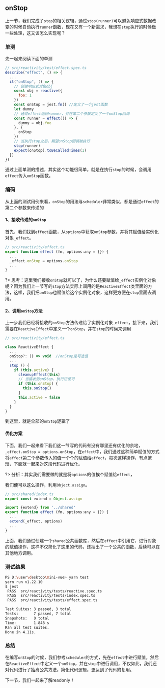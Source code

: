 ## onStop

上一节，我们完成了`stop`的相关逻辑，通过`stop(runner)`可以避免响应式数据改变的时候自动执行`runner`函数，现在又有一个新需求，我想在`stop`执行的时候做一些处理，这又该怎么实现呢？

### 单测

先一起来阅读下面的单测

``` javascript
// src/reactivity/test/effect.spec.ts
describe("effect", () => {
  ...
  it("onStop", () => {
    // 创建响应式对象obj
    const obj = reactive({
      foo: 1
    })
    const onStop = jest.fn() //定义了一个jest函数
    let dummy
    // 通过effect返回runner，并在第二个参数定义了一个onStop回调
    const runner = effect(() => {
      dummy = obj.foo
    }, {
      onStop
    })
    // 当执行stop之后，期望onStop回调被执行
    stop(runner)
    expect(onStop).toBeCalledTimes(1)
  })
})
```

通过上面单测的描述，其实这个功能很简单，就是在执行`stop`的时候，会调用`effect`传入`onStop`函数。

### 编码

从上面的测试用例来看，`onStop`的用法与`scheduler`非常类似，都是通过`effect`的第二个参数来传递的

#### 1、接收传递的`onStop`

首先，我们找到`effect`函数，从`options`中获取`onStop`参数，并将其赋值给实例化对象`_effect`。

``` javascript
// src/reactivity/effect.ts
export function effect (fn, options:any = {}) {
  ...
  _effect.onStop = options.onStop
  ...
}
```

?> 思考：这里我们接收`onStop`就可以了，为什么还要赋值给`_effect`实例化对象呢？因为我们上一节写的`stop`方法实际上调用的是`ReactiveEffect`类里面的方法，这样，我们把`onStop`也赋值给这个实例化对象，这样更方便在`stop`里面去调用。

#### 2、调用`onStop`方法

上一步我们已经将接收的`onStop`方法传递给了实例化对象`_effect`，接下来，我们需要在`ReactiveEffect`中定义一个`onStop`，并在`stop`的时候来调用

``` javascript
// src/reactivity/effect.ts

class ReactiveEffect {
  ...
  onStop?: () => void  //onStop是可选值
  ...
  stop () {
    if (this.active) {
      cleanupEffect(this)
      // 当接收到onStop，执行它便可
      if (this.onStop) {
        this.onStop()
      }
      this.active = false
    }
  }
}
```

到这里，就是全部的`onStop`逻辑了

#### 优化方案

下面，我们一起来看下我们这一节写的代码有没有哪里还有优化的余地，`_effect.onStop = options.onStop`，在`effect`中，我们通过这种简单赋值的方式将`effect`第二个参数传入的值一个个的赋值给`effect`，每次这样操作，有点繁琐，下面就一起来对这段代码进行优化。

?> 分析：其实我们需要做的就是将`options`的值挨个赋值给`effect`，

我们便可以这么操作，利用`Object.assign`。

``` javascript
// src/shared/index.ts
export const extend = Object.assign

```

``` javascript
import {extend} from '../shared'
export function effect (fn, options:any = {}) {
  ...
  extend(_effect, options)
  ...
}
```

上面，我们通过创建一个`shared`公共函数库，然后在`effect`中引用它，进行对象的赋值操作，这样不仅简化了这里的代码，还抽出了一个公共的函数，后续可以在其他地方调用。

### 测试结果

``` bash
PS D:\user\desktop\mini-vue> yarn test
yarn run v1.22.10
$ jest
 PASS  src/reactivity/tests/reactive.spec.ts
 PASS  src/reactivity/tests/index.spec.ts
 PASS  src/reactivity/tests/effect.spec.ts

Test Suites: 3 passed, 3 total
Tests:       7 passed, 7 total
Snapshots:   0 total
Time:        1.848 s
Ran all test suites.
Done in 4.11s.
```

### 总结

在编写`onStop`的时候，我们参考`scheduler`的方式，先在`effect`中进行赋值，然后在`ReactiveEffect`中定义一个`onStop`，并在`stop`中进行调用，不仅如此，我们还对代码进行了抽离公共方法，简化代码逻辑，更达到了代码的复用。

下一节，我们一起来了解readonly！